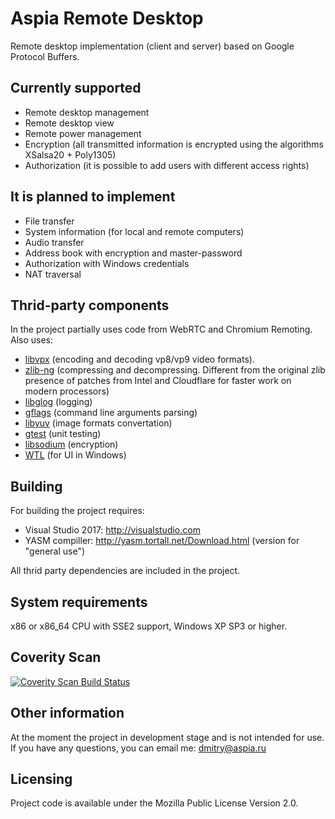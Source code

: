 Aspia Remote Desktop
====================
Remote desktop implementation (client and server) based on Google Protocol Buffers.

Currently supported
-------------------
   - Remote desktop management
   - Remote desktop view
   - Remote power management
   - Encryption (all transmitted information is encrypted using the algorithms XSalsa20 + Poly1305)
   - Authorization (it is possible to add users with different access rights)

It is planned to implement
--------------------------
   - File transfer
   - System information (for local and remote computers)
   - Audio transfer
   - Address book with encryption and master-password
   - Authorization with Windows credentials
   - NAT traversal

Thrid-party components
----------------------
In the project partially uses code from WebRTC and Chromium Remoting.
Also uses:
   - [libvpx](https://chromium.googlesource.com/webm/libvpx "libvpx") (encoding and decoding vp8/vp9 video formats).
   - [zlib-ng](https://github.com/Dead2/zlib-ng "zlib-ng") (compressing and decompressing. Different from the
     original zlib presence of patches from Intel and Cloudflare for faster
     work on modern processors)
   - [libglog](https://github.com/google/glog "libglog") (logging)
   - [gflags](https://github.com/gflags/gflags "gflags") (command line arguments parsing)
   - [libyuv](https://chromium.googlesource.com/libyuv/libyuv "libyuv") (image formats convertation)
   - [gtest](https://github.com/google/googletest "gtest") (unit testing)
   - [libsodium](https://github.com/jedisct1/libsodium/releases "libsodium") (encryption)
   - [WTL](https://sourceforge.net/projects/wtl "WTL") (for UI in Windows)

Building
--------
For building the project requires:
   - Visual Studio 2017: http://visualstudio.com
   - YASM compiller: http://yasm.tortall.net/Download.html (version for "general use")

All thrid party dependencies are included in the project.

System requirements
-------------------
x86 or x86_64 CPU with SSE2 support, Windows XP SP3 or higher.

Coverity Scan
-------------
<a href="https://scan.coverity.com/projects/aspia-remote-desktop">
  <img alt="Coverity Scan Build Status"
       src="https://scan.coverity.com/projects/13117/badge.svg"/>
</a>

Other information
-----------------
At the moment the project in development stage and is not intended for use.
If you have any questions, you can email me: dmitry@aspia.ru

Licensing
---------
Project code is available under the Mozilla Public License Version 2.0.